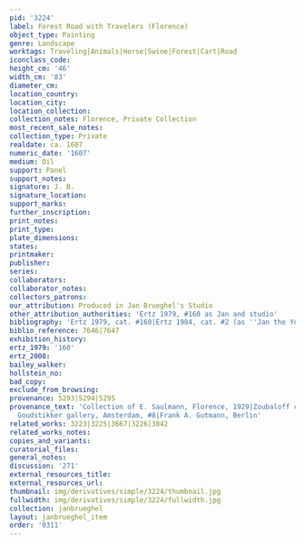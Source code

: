 ```yaml
---
pid: '3224'
label: Forest Road with Travelers (Florence)
object_type: Painting
genre: Landscape
worktags: Traveling|Animals|Horse|Swine|Forest|Cart|Road
iconclass_code:
height_cm: '46'
width_cm: '83'
diameter_cm:
location_country:
location_city:
location_collection:
collection_notes: Florence, Private Collection
most_recent_sale_notes:
collection_type: Private
realdate: ca. 1607
numeric_date: '1607'
medium: Oil
support: Panel
support_notes:
signature: J. B.
signature_location:
support_marks:
further_inscription:
print_notes:
print_type:
plate_dimensions:
states:
printmaker:
publisher:
series:
collaborators:
collaborator_notes:
collectors_patrons:
our_attribution: Produced in Jan Brueghel's Studio
other_attribution_authorities: 'Ertz 1979, #160 as Jan and studio'
bibliography: 'Ertz 1979, cat. #160|Ertz 1984, cat. #2 (as ''Jan the Younger'')'
biblio_reference: 7646|7647
exhibition_history:
ertz_1979: '160'
ertz_2008:
bailey_walker:
hollstein_no:
bad_copy:
exclude_from_browsing:
provenance: 5293|5294|5295
provenance_text: 'Collection of E. Saulmann, Florence, 1929|Zoubaloff collection|J.
  Goudstikker gallery, Amsterdam, #8|Frank A. Gutmann, Berlin'
related_works: 3223|3225|3667|3226|3842
related_works_notes:
copies_and_variants:
curatorial_files:
general_notes:
discussion: '271'
external_resources_title:
external_resources_url:
thumbnail: img/derivatives/simple/3224/thumbnail.jpg
fullwidth: img/derivatives/simple/3224/fullwidth.jpg
collection: janbrueghel
layout: janbrueghel_item
order: '0311'
---
```

